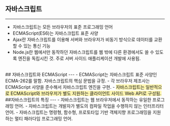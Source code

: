 ## 자바스크립트

---

- 자바스크립트는 모든 브라우저의 표준 프로그래밍 언어
- ECMAScript(ES6)는 자바스크립트 표준 사양
- Ajax란 자바스크립트를 이용해 서버와 브라우저가 비동기 방식으로 데이터를 교환할 수 있는 통신 기능
- Node.js란 웹에서만 동작하던 자바스크립트를 웹 밖에 다른 환경에서도 쓸 수 있도록 엔진을 독립시킨 것.
  주로 서버 사이드 애플리케이션 개발에 사용됨.

<br>
## 자바스크립트와 ECMAScript
---
- ECMAScript는 자바스크립트 표준 사양인 ECMA-262를 말함. 자바스크립트의 핵심 문법을 규정.
- 각 브라우저 제조사는 ECMAScript 사양을 준수해서 자바스크립트 엔진을 구현.
- <span style="background-color:#fff5b1">자바스크립트는 일반적으로 ECMAScript와 브라우저가 별도 지원하는 클라이언트 사이드 Web API로 구성됨.</span>
<br>
##자바스크립트의 특징
---
- 자바스크립트는 웹 브라우저에서 동작하는 유일한 프로그래밍 언어.
- 자바스크립트는 개발자가 별도의 컴파일 작업을 수행하지 않는 인터프리터 언어.
- 자바스크립트는 명령형, 함수형, 프로토타입 기반 객체지향 프로그래밍을 지원하는 멀티 패러다임 프로그래밍 언어.
